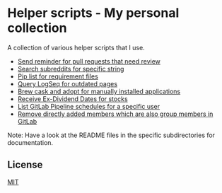 # Helper scripts - My personal collection

A collection of various helper scripts that I use.

* [Send reminder for pull requests that need review](pr_review/README.md)
* [Search subreddits for specific string](search_reddit/README.md)
* [Pip list for requirement files](pip_list_for_requirement_files/README.md)
* [Query LogSeq for outdated pages](query_logsec_for_outdated_pages/README.md)
* [Brew cask and adopt for manually installed applications](brew_cask_and_adopt_manual_installed_applications/README.md)
* [Receive Ex-Dividend Dates for stocks](stock_dividend_tracker/README.md)
* [List GitLab Pipeline schedules for a specific user](gitlab_pipeline_schedules/README.md)
* [Remove directly added members which are also group members in GitLab](gitlab_remove_doubleton_members/README.md)

Note: Have a look at the README files in the specific subdirectories for documentation.

## License

[MIT](LICENSE)

